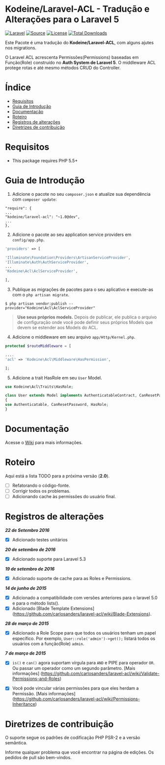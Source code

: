 
# Kodeine/Laravel-ACL - Tradução e Alterações para o Laravel 5

[![Laravel](https://img.shields.io/badge/Laravel-~5.0-orange.svg?style=flat-square)](http://laravel.com)
[![Source](https://img.shields.io/badge/source-carlosanders%2Flaravel--acl-blue.svg)](https://github.com/carlosanders/laravel-acl/)
[![License](http://img.shields.io/badge/license-MIT-brightgreen.svg?style=flat-square)](https://tldrlegal.com/license/mit-license)
[![Total Downloads](https://img.shields.io/packagist/dt/carlosanders/laravel-acl.svg?style=flat-square)](https://packagist.org/packages/carlosanders/laravel-acl)

Este Pacote é uma tradução do **Kodeine/Laravel-ACL**, com alguns ajutes nos migrations.

O Laravel ACL acrescenta Permissões(Permissions) baseadas em Função(Role) construído no **Auth System de Laravel 5**. O middleware ACL protege rotas e até mesmo métodos CRUD do Controller.


# Índice
* [Requisitos](#requirements)
* [Guia de Introdução](#getting-started)
* [Documentação](#documentation)
* [Roteiro](#roadmap)
* [Registros de alterações](#change-logs)
* [Diretrizes de contribuição](#contribution-guidelines)


# <a name="requirements"></a>Requisitos

* This package requires PHP 5.5+

# <a name="getting-started"></a>Guia de Introdução

1. Adicione o pacote no seu `composer.json` e atualize sua dependência com `composer update`:

```
"require": {
...
"kodeine/laravel-acl": "~1.0@dev",
...
},
```

2. Adicione o pacote ao seu application service providers em `config/app.php`.

```php
'providers' => [

'Illuminate\Foundation\Providers\ArtisanServiceProvider',
'Illuminate\Auth\AuthServiceProvider',
...
'Kodeine\Acl\AclServiceProvider',

],
```

3. Publique as migrações de pacotes para o seu aplicativo e execute-as com o `php artisan migrate`.

```
$ php artisan vendor:publish --provider="Kodeine\Acl\AclServiceProvider"
```

> **Use seus próprios models.**
> Depois de publicar, ele publica o arquivo de configuração onde você pode definir seus próprios Models que devem se estender aos Models do ACL.

4. Adicione o middleware em seu arquivo `app/Http/Kernel.php`.

```php
protected $routeMiddleware = [

....
'acl' => 'Kodeine\Acl\Middleware\HasPermission',

];
```

5. Adicione a trait HasRole em seu `User` Model.

```php
use Kodeine\Acl\Traits\HasRole;

class User extends Model implements AuthenticatableContract, CanResetPasswordContract
{
use Authenticatable, CanResetPassword, HasRole;
}
```

# <a name="documentation"></a>Documentação

Acesse o [Wiki](https://github.com/kodeine/laravel-acl/wiki) para mais informações.

# <a name="roadmap"></a>Roteiro

Aqui está a lista TODO para a próxima versão (**2.0**).

* [ ] Refatorando o código-fonte.
* [ ] Corrigir todos os problemas.
* [ ] Adicionando cache às permissões do usuário final.

# <a name="change-logs"></a>Registros de alterações

***22 de Setembro 2016***
* [x] Adicionado testes unitários

***20 de setembro de 2016***
* [X] Adicionado suporte para Laravel 5.3

***19 de setembro de 2016***
* [X] Adicionado suporte de cache para as Roles e Permissions.

***14 de junho de 2015***
* [X] Adicionado a compatibilidade com versões anteriores para o laravel 5.0 e para o método lists().
* [X] Adicionado [Blade Template Extensions] (https://github.com/carlosanders/laravel-acl/wiki/Blade-Extensions).

***28 de março de 2015***
* [X] Adicionado a Role Scope para que todos os usuários tenham um papel específico. Por exemplo, `User::role('admin')->get();` listará todos os usuários com a função(Role) `admin`.

***7 de março de 2015***
* [X] `is()` e `can()` agora suportam vírgula para `AND` e PIPE para operador `OR`. Ou passar um operador como um segundo parâmetro. [Mais informações] (https://github.com/carlosanders/laravel-acl/wiki/Validate-Permissions-and-Roles)
* [X] Você pode vincular várias permissões para que eles herdam a Permissão. [Mais informações] (https://github.com/carlosanders/laravel-acl/wiki/Permissions-Inheritance)


# <a name="contribution-guidelines"></a>Diretrizes de contribuição

O suporte segue os padrões de codificação PHP PSR-2 e a versão semântica.

Informe qualquer problema que você encontrar na página de edições.
Os pedidos de pull são bem-vindos.